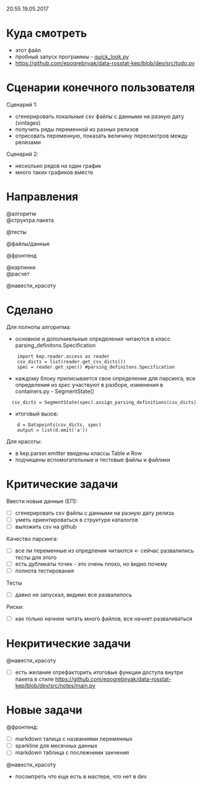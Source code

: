20:55 19.05.2017

Куда смотреть
=============

- этот файл
- пробный запуск программы - [quick_look.py](https://github.com/epogrebnyak/data-rosstat-kep/blob/dev/src/quick_look.py)
- <https://github.com/epogrebnyak/data-rosstat-kep/blob/dev/src/todo.py>


Сценарии конечного пользователя
===============================

Сценарий 1:
- сгенерировать локальные csv файлы с данными на разную дату (vintages)
- получить ряды переменной из разных релизов 
- отрисовать переменную, показать величину пересмотров между релизами

Сценарий 2:    
- несколько рядов на один график 
- много таких графиков вместе
    
Направления
===========

@алгоритм   
@структра пакета

@тесты

@файлы/данные

@фронтенд

@картинки      
@расчет

@навести_красоту

Сделано
=======
Для полноты алгоритма:
- основное и дополниельные определения читаются в класс parsing_definitons.Specification

```
    import kep.reader.access as reader
    csv_dicts = list(reader.get_csv_dicts())   
    spec = reader.get_spec() #parsing_definitons.Specification
```
- каждому блоку приписывается свое определение для парсинга, все определения из *spec* участвуют в разборе, 
  изменения в containers.py - SegmentState()
 
```
  csv_dicts = SegmentState(spec).assign_parsing_definitions(csv_dicts)
```
 

- итоговый вызов:  
```
    d = Datapoints(csv_dicts, spec)
    output = list(d.emit('a'))
```

Для красоты: 
- в kep.parser.emitter введены классы Table и Row
- подчищены вспомогательные и тестовые файлы и файлики

Критические задачи
==================
Ввести новые данные (ЕП):
- [ ] сгенерировать csv файлы с данными на разную дату релиза 
- [ ] уметь ориентироваться в структуре каталогов
- [ ] выложить csv на github

Качество парсинга:
- [ ] все ли переменные из опредления читаются <- сейчас развалились тесты для этого
- [ ] есть дубликаты точек - это очень плохо, но видно почему
- [ ] полнота тестирования

Тесты
- [ ] давно не запускал, видимо все развалилось

Риски:
- [ ] как только начнем читать много файлов, все начнет разваливаться


Некритические задачи
====================
@навести_красоту
- [ ] есть желание отрефакторить итоговые функции доступа внутри пакета в стиле 
      <https://github.com/epogrebnyak/data-rosstat-kep/blob/dev/src/notes/main.py>

Новые задачи
============
@фронтенд:
- [ ] markdown талица с названиями переменных
- [ ] sparkline для месячных данных
- [ ] markdown таблица с послежними занчения 

@навести\_красоту
- посомтреть что еще есть в мастере, что нет в dev

